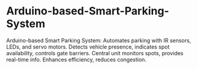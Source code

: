 # Arduino-based-Smart-Parking-System
Arduino-based Smart Parking System: Automates parking with IR sensors, LEDs, and servo motors. Detects vehicle presence, indicates spot availability, controls gate barriers. Central unit monitors spots, provides real-time info. Enhances efficiency, reduces congestion.
